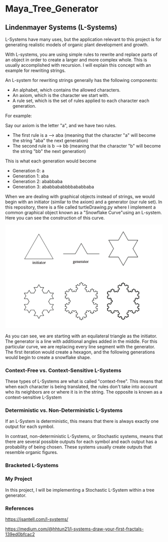 # Maya_Tree_Generator

## Lindenmayer Systems (L-Systems)

L-Systems have many uses, but the application relevant to this project is for generating realistic models of organic plant development and growth.

With L-systems, you are using simple rules to rewrite and replace parts of an object in order to create a larger and more complex whole. This is usually accomplished with recursion. I will explain this concept with an example for rewriting strings.

An L-system for rewriting strings generally has the following components:

- An alphabet, which contains the allowed characters.
- An axiom, which is the character we start with.
- A rule set, which is the set of rules applied to each character each generation.

For example:

Say our axiom is the letter "a", and we have two rules. 
- The first rule is a --> aba (meaning that the character "a" will become the string "aba" the next generation)
- The second rule is b --> bb (meaning that the character "b" will become the string "bb" the next generation)

This is what each generation would become
- Generation 0: a
- Generation 1: aba
- Generation 2: ababbaba
- Generation 3: ababbababbbbababbaba

When we are dealing with graphical objects instead of strings, we would begin with an initiator (similar to the axiom) and a generator (our rule set). In this repository, there is a file called turtleDrawing.py where I implement a common graphical object known as a "Snowflake Curve"using an L-system. Here you can see the construction of this curve.

![Snowflake Curve Construction](/snowflake.png?raw=true "Title")

As you can see, we are starting with an equilateral triangle as the initiator. The generator is a line with additional angles added in the middle. For this particular curve, we are replacing every line segment with the generator. The first iteration would create a hexagon, and the following generations would begin to create a snowflake shape.

### Context-Free vs. Context-Sensitive L-Systems

These types of L-Systems are what is called "context-free". This means that when each character is being translated, the rules don't take into account who its neighbors are or where it is in the string. The opposite is known as a context-sensitive L-System

### Deterministic vs. Non-Deterministic L-Systems

If an L-System is deterministic, this means that there is always exactly one output for each symbol.

In contrast, non-deterministic L-Systems, or Stochastic systems, means that there are several possible outputs for each symbol and each output has a probability of being chosen. These systems usually create outputs that resemble organic figures.

### Bracketed L-Systems

### My Project

In this project, I will be implementing a Stochastic L-System within a tree generator. 

### References

https://jsantell.com/l-systems/ 

https://medium.com/@hhtun21/l-systems-draw-your-first-fractals-139ed0bfcac2
